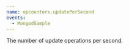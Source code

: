 ```yaml
---
name: opcounters.updatePerSecond
events:
  - MongodSample
---
```


The number of update operations per second.